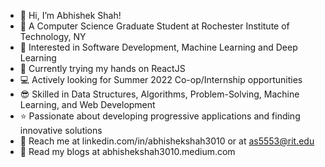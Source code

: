 - 👋 Hi, I’m Abhishek Shah!
- 🏫 A Computer Science Graduate Student at Rochester Institute of Technology, NY
- 👀 Interested in Software Development, Machine Learning and Deep Learning
- 📖 Currently trying my hands on ReactJS
- 💻 Actively looking for Summer 2022 Co-op/Internship opportunities
- 😎 Skilled in Data Structures, Algorithms, Problem-Solving, Machine Learning, and Web Development 
- ⭐ Passionate about developing progressive applications and finding innovative solutions
- 📩 Reach me at linkedin.com/in/abhishekshah3010 or at as5553@rit.edu
- 📝 Read my blogs at abhishekshah3010.medium.com 
<!---
abhishekshah3010/abhishekshah3010 is a ✨ special ✨ repository because its `README.md` (this file) appears on your GitHub profile.
You can click the Preview link to take a look at your changes.
--->
